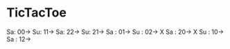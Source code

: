 # TicTacToe
Sa: 00-> 
Su: 11-> 
Sa: 22-> 
Su: 21-> 
Sa : 01-> 
Su : 02-> X
Sa : 20-> X
Su : 10-> 
Sa : 12-> 